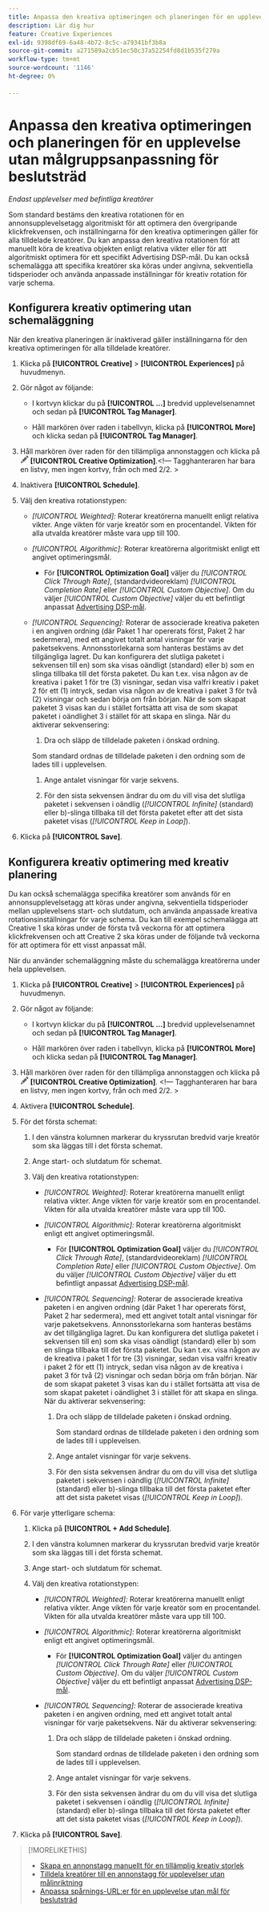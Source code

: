 ```yaml
---
title: Anpassa den kreativa optimeringen och planeringen för en upplevelse
description: Lär dig hur
feature: Creative Experiences
exl-id: 9398df69-6a48-4b72-8c5c-a79341bf3b8a
source-git-commit: a271589a2cb51ec50c37a52254fd8d1b535f279a
workflow-type: tm+mt
source-wordcount: '1146'
ht-degree: 0%

---
```


# Anpassa den kreativa optimeringen och planeringen för en upplevelse utan målgruppsanpassning för beslutsträd

*Endast upplevelser med befintliga kreatörer*

Som standard bestäms den kreativa rotationen för en annonsupplevelsetagg algoritmiskt för att optimera den övergripande klickfrekvensen, och inställningarna för den kreativa optimeringen gäller för alla tilldelade kreatörer. Du kan anpassa den kreativa rotationen för att manuellt köra de kreativa objekten enligt relativa vikter eller för att algoritmiskt optimera för ett specifikt Advertising DSP-mål. Du kan också schemalägga att specifika kreatörer ska köras under angivna, sekventiella tidsperioder och använda anpassade inställningar för kreativ rotation för varje schema.

## Konfigurera kreativ optimering utan schemaläggning

När den kreativa planeringen är inaktiverad gäller inställningarna för den kreativa optimeringen för alla tilldelade kreatörer.

1. Klicka på **[!UICONTROL Creative]** > **[!UICONTROL Experiences]** på huvudmenyn.

1. Gör något av följande:

   * I kortvyn klickar du på **[!UICONTROL ...]** bredvid upplevelsenamnet och sedan på **[!UICONTROL Tag Manager]**.

   * Håll markören över raden i tabellvyn, klicka på **[!UICONTROL More]** och klicka sedan på **[!UICONTROL Tag Manager]**.

1. Håll markören över raden för den tillämpliga annonstaggen och klicka på ![Lägg till schema](/help/creative/assets/edit-gray.png "Redigera spårnings-URL:er") **[!UICONTROL Creative Optimization]**.&lt;!— Tagghanteraren har bara en listvy, men ingen kortvy, från och med 2/2. >

1. Inaktivera **[!UICONTROL Schedule]**.

1. Välj den kreativa rotationstypen:

   * *[!UICONTROL Weighted]:* Roterar kreatörerna manuellt enligt relativa vikter. Ange vikten för varje kreatör som en procentandel. Vikten för alla utvalda kreatörer måste vara upp till 100.

   * *[!UICONTROL Algorithmic]:* Roterar kreatörerna algoritmiskt enligt ett angivet optimeringsmål.

      * För **[!UICONTROL Optimization Goal]** väljer du *[!UICONTROL Click Through Rate]*, (standardvideoreklam) *[!UICONTROL Completion Rate]* eller *[!UICONTROL Custom Objective]*.  Om du väljer *[!UICONTROL Custom Objective]* väljer du ett befintligt anpassat [Advertising DSP-mål](/help/dsp/optimization/custom-goal.md).<!-- Verify -->

   * *[!UICONTROL Sequencing]:* Roterar de associerade kreativa paketen i en angiven ordning (där Paket 1 har opererats först, Paket 2 har sedermera), med ett angivet totalt antal visningar för varje paketsekvens. Annonsstorlekarna som hanteras bestäms av det tillgängliga lagret. Du kan konfigurera det slutliga paketet i sekvensen till en\) som ska visas oändligt (standard) eller b\) som en slinga tillbaka till det första paketet. Du kan t.ex. visa någon av de kreativa i paket 1 för tre (3) visningar, sedan visa valfri kreativ i paket 2 för ett (1) intryck, sedan visa någon av de kreativa i paket 3 för två (2) visningar och sedan börja om från början. När de som skapat paketet 3 visas kan du i stället fortsätta att visa de som skapat paketet i oändlighet 3 i stället för att skapa en slinga. När du aktiverar sekvensering:

      1. Dra och släpp de tilldelade paketen i önskad ordning.

     Som standard ordnas de tilldelade paketen i den ordning som de lades till i upplevelsen.

      1. Ange antalet visningar för varje sekvens.

      1. För den sista sekvensen ändrar du om du vill visa det slutliga paketet i sekvensen i oändlig (*[!UICONTROL Infinite]* (standard) eller b\)-slinga tillbaka till det första paketet efter att det sista paketet visas (*[!UICONTROL Keep in Loop]*).

1. Klicka på **[!UICONTROL Save]**.

## Konfigurera kreativ optimering med kreativ planering

Du kan också schemalägga specifika kreatörer som används för en annonsupplevelsetagg att köras under angivna, sekventiella tidsperioder mellan upplevelsens start- och slutdatum, och använda anpassade kreativa rotationsinställningar för varje schema. Du kan till exempel schemalägga att Creative 1 ska köras under de första två veckorna för att optimera klickfrekvensen och att Creative 2 ska köras under de följande två veckorna för att optimera för ett visst anpassat mål.

När du använder schemaläggning måste du schemalägga kreatörerna under hela upplevelsen.

1. Klicka på **[!UICONTROL Creative]** > **[!UICONTROL Experiences]** på huvudmenyn.

1. Gör något av följande:

   * I kortvyn klickar du på **[!UICONTROL ...]** bredvid upplevelsenamnet och sedan på **[!UICONTROL Tag Manager]**.

   * Håll markören över raden i tabellvyn, klicka på **[!UICONTROL More]** och klicka sedan på **[!UICONTROL Tag Manager]**.

1. Håll markören över raden för den tillämpliga annonstaggen och klicka på ![Lägg till schema](/help/creative/assets/edit-gray.png "Redigera spårnings-URL:er") **[!UICONTROL Creative Optimization]**. <!-- For targeted experiences, this is "Edit Schedules" -->&lt;!— Tagghanteraren har bara en listvy, men ingen kortvy, från och med 2/2. >

1. Aktivera **[!UICONTROL Schedule]**.

1. För det första schemat:

   1. I den vänstra kolumnen markerar du kryssrutan bredvid varje kreatör som ska läggas till i det första schemat.

   1. Ange start- och slutdatum för schemat.

   1. Välj den kreativa rotationstypen:

      * *[!UICONTROL Weighted]:* Roterar kreatörerna manuellt enligt relativa vikter. Ange vikten för varje kreatör som en procentandel. Vikten för alla utvalda kreatörer måste vara upp till 100.

      * *[!UICONTROL Algorithmic]:* Roterar kreatörerna algoritmiskt enligt ett angivet optimeringsmål.

         * För **[!UICONTROL Optimization Goal]** väljer du *[!UICONTROL Click Through Rate]*, (standardvideoreklam) *[!UICONTROL Completion Rate]* eller *[!UICONTROL Custom Objective]*.  Om du väljer *[!UICONTROL Custom Objective]* väljer du ett befintligt anpassat [Advertising DSP-mål](/help/dsp/optimization/custom-goal.md).<!-- Verify -->

      * *[!UICONTROL Sequencing]:* Roterar de associerade kreativa paketen i en angiven ordning (där Paket 1 har opererats först, Paket 2 har sedermera), med ett angivet totalt antal visningar för varje paketsekvens. Annonsstorlekarna som hanteras bestäms av det tillgängliga lagret. Du kan konfigurera det slutliga paketet i sekvensen till en\) som ska visas oändligt (standard) eller b\) som en slinga tillbaka till det första paketet. Du kan t.ex. visa någon av de kreativa i paket 1 för tre (3) visningar, sedan visa valfri kreativ i paket 2 för ett (1) intryck, sedan visa någon av de kreativa i paket 3 för två (2) visningar och sedan börja om från början. När de som skapat paketet 3 visas kan du i stället fortsätta att visa de som skapat paketet i oändlighet 3 i stället för att skapa en slinga. När du aktiverar sekvensering:

         1. Dra och släpp de tilldelade paketen i önskad ordning.

            Som standard ordnas de tilldelade paketen i den ordning som de lades till i upplevelsen.

         1. Ange antalet visningar för varje sekvens.

         1. För den sista sekvensen ändrar du om du vill visa det slutliga paketet i sekvensen i oändlig (*[!UICONTROL Infinite]* (standard) eller b\)-slinga tillbaka till det första paketet efter att det sista paketet visas (*[!UICONTROL Keep in Loop]*).

1. För varje ytterligare schema:

   1. Klicka på **[!UICONTROL + Add Schedule]**.

   1. I den vänstra kolumnen markerar du kryssrutan bredvid varje kreatör som ska läggas till i det första schemat.

   1. Ange start- och slutdatum för schemat.

   1. Välj den kreativa rotationstypen:

      * *[!UICONTROL Weighted]:* Roterar kreatörerna manuellt enligt relativa vikter. Ange vikten för varje kreatör som en procentandel. Vikten för alla utvalda kreatörer måste vara upp till 100.

      * *[!UICONTROL Algorithmic]:* Roterar kreatörerna algoritmiskt enligt ett angivet optimeringsmål.

         * För **[!UICONTROL Optimization Goal]** väljer du antingen *[!UICONTROL Click Through Rate]* eller *[!UICONTROL Custom Objective]*.  Om du väljer *[!UICONTROL Custom Objective]* väljer du ett befintligt anpassat [Advertising DSP-mål](/help/dsp/optimization/custom-goal.md).<!-- Verify -->

      * *[!UICONTROL Sequencing]:* Roterar de associerade kreativa paketen i en angiven ordning, med ett angivet totalt antal visningar för varje paketsekvens. När du aktiverar sekvensering:

         1. Dra och släpp de tilldelade paketen i önskad ordning.

            Som standard ordnas de tilldelade paketen i den ordning som de lades till i upplevelsen.

         1. Ange antalet visningar för varje sekvens.

         1. För den sista sekvensen ändrar du om du vill visa det slutliga paketet i sekvensen i oändlig (*[!UICONTROL Infinite]* (standard) eller b\)-slinga tillbaka till det första paketet efter att det sista paketet visas (*[!UICONTROL Keep in Loop]*).

1. Klicka på **[!UICONTROL Save]**.

>[!MORELIKETHIS]
>
>* [Skapa en annonstagg manuellt för en tillämplig kreativ storlek](/help/creative/experiences/experience-tag-create-manually.md)
>* [Tilldela kreatörer till en annonstagg för upplevelser utan målinriktning](experience-tag-assign-creatives.md)
>* [Anpassa spårnings-URL:er för en upplevelse utan mål för beslutsträd](experience-tracking-urls-no-targeting.md)
